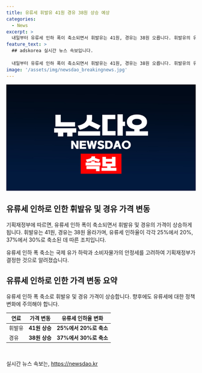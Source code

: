 ```yaml
---
title: 유류세 휘발유 41원 경유 38원 상승 예상
categories:
  - News
excerpt: >
  내일부터 유류세 인하 폭이 축소되면서 휘발유는 41원, 경유는 38원 오릅니다. 휘발유의 유류세 인하율은 25%에서 20%로, 경유는 37%에서 30%로 각각 축소됐는데, 이는 최근 국제 유가 하락과 소비자물가의 안정세를 고려해 기획재정부가 결정한 것이다.
feature_text: >
  ## adskorea 실시간 뉴스 속보입니다.

  내일부터 유류세 인하 폭이 축소되면서 휘발유는 41원, 경유는 38원 오릅니다. 휘발유의 유류세 인하율은 25%에서 20%로, 경유는 37%에서 30%로 각각 축소됐는데, 이는 최근 국제 유가 하락과 소비자물가의 안정세를 고려해 기획재정부가 결정한 것이다.
image: '/assets/img/newsdao_breakingnews.jpg'
---
```


<p><img src="/assets/img/newsdao_breakingnews.jpg" alt="adskorea 속보" /></p>

<h2 data-ke-size="size26">유류세 인하로 인한 휘발유 및 경유 가격 변동</h2>

<p>기획재정부에 따르면, 유류세 인하 폭이 축소되면서 휘발유 및 경유의 가격이 상승하게 됩니다. 휘발유는 41원, 경유는 38원 올라가며, 유류세 인하율이 각각 25%에서 20%, 37%에서 30%로 축소된 데 따른 조치입니다.</p>

<p data-ke-size="size16">유류세 인하 폭 축소는 국제 유가 하락과 소비자물가의 안정세를 고려하여 기획재정부가 결정한 것으로 알려졌습니다.</p>

<h2 data-ke-size="size26">유류세 인하로 인한 가격 변동 요약</h2>

<p>유류세 인하 폭 축소로 휘발유 및 경유 가격이 상승합니다. 향후에도 유류세에 대한 정책 변화에 주의해야 합니다.</p>

<table>
<thead>
<tr>
<th>연료</th>
<th>가격 변동</th>
<th>유류세 인하율 변화</th>
</tr>
</thead>
<tbody>
<tr>
<td>휘발유</td>
<td style="text-align: center; height: 17px;"><b>41원 상승</b></td>
<td style="text-align: center; height: 17px;"><b>25%에서 20%로 축소</b></td>
</tr>
<tr>
<td>경유</td>
<td style="text-align: center; height: 17px;"><b>38원 상승</b></td>
<td style="text-align: center; height: 17px;"><b>37%에서 30%로 축소</b></td>
</tr>
</tbody>
</table>

<p data-ke-size="size16">&nbsp;</p>
실시간 뉴스 속보는, <a href="https://newsdao.kr" rel="dofollow">https://newsdao.kr</a>


